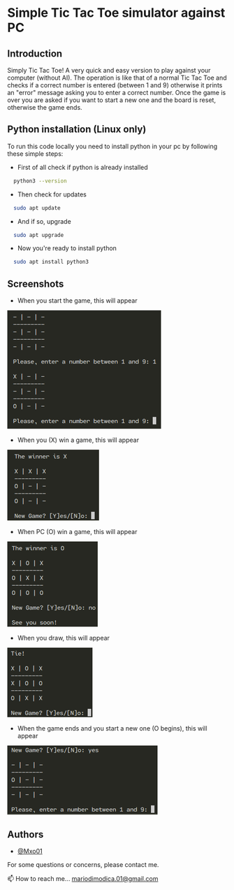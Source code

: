 # Simple Tic Tac Toe simulator against PC

## Introduction
Simply Tic Tac Toe! A very quick and easy version to play against your computer 
(without AI). The operation is like that of a normal Tic Tac Toe and checks if a 
correct number is entered (between 1 and 9) otherwise it prints an "error" message 
asking you to enter a correct number. Once the game is over you are asked if you 
want to start a new one and the board is reset, otherwise the game ends.
## Python installation (Linux only)

To run this code locally you need to install python in your pc 
by following these simple steps:

- First of all check if python is already installed

```bash
  python3 --version
```

- Then check for updates

```bash
  sudo apt update
```
    
- And if so, upgrade

```bash
  sudo apt upgrade
```

- Now you're ready to install python

```bash
  sudo apt install python3
```
## Screenshots

- When you start the game, this will appear

![Input](https://github.com/Mxo01/Simple-TicTacToe/blob/main/Screenshots/StartMove.png?raw=true)

- When you (X) win a game, this will appear

![You Win](https://github.com/Mxo01/Simple-TicTacToe/blob/main/Screenshots/WinnerX.png?raw=true)

- When PC (O) win a game, this will appear

![PC Win](https://github.com/Mxo01/Simple-TicTacToe/blob/main/Screenshots/WinnerO.png?raw=true)

- When you draw, this will appear

![Tie](https://github.com/Mxo01/Simple-TicTacToe/blob/main/Screenshots/Tie.png?raw=true)

- When the game ends and you start a new one (O begins), this will appear

![Winner](https://github.com/Mxo01/Simple-TicTacToe/blob/main/Screenshots/NewGame.png?raw=true)
## Authors

- [@Mxo01](https://github.com/Mxo01)

For some questions or concerns, please contact me.

📫 How to reach me... mariodimodica.01@gmail.com


